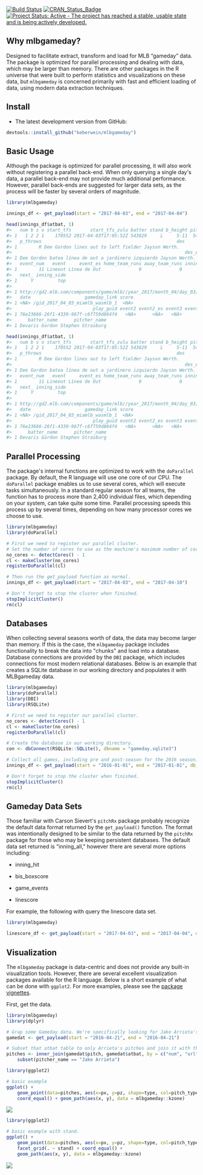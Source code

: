 <!-- README.md is generated from README.Rmd. Please edit that file -->
[![Build Status](https://travis-ci.org/keberwein/mlbgameday.png?branch=master)](https://travis-ci.org/keberwein/mlbgameday) [![CRAN\_Status\_Badge](http://www.r-pkg.org/badges/version/mlbgameday)](http://www.r-pkg.org/badges/version/mlbgameday) [![Project Status: Active - The project has reached a stable, usable state and is being actively developed.](http://www.repostatus.org/badges/latest/active.svg)](http://www.repostatus.org/#active)

Why mlbgameday?
---------------

Designed to facilitate extract, transform and load for MLB “gameday” data. The package is optimized for parallel processing and dealing with data, which may be larger than memory. There are other packages in the R universe that were built to perform statistics and visualizations on these data, but `mlbgameday` is concerned primarily with fast and efficient loading of data, using modern data extraction techniques.

Install
-------

-   The latest development version from GitHub:

``` r
devtools::install_github("keberwein/mlbgameday")
```

Basic Usage
-----------

Although the package is optimized for parallel processing, it will also work without registering a parallel back-end. When only querying a single day's data, a parallel back-end may not provide much additional performance. However, parallel back-ends are suggested for larger data sets, as the process will be faster by several orders of magnitude.

``` r
library(mlbgameday)

innings_df <- get_payload(start = "2017-04-03", end = "2017-04-04")

head(innings_df$atbat, 1)
#>   num b s o start_tfs       start_tfs_zulu batter stand b_height pitcher
#> 1   1 2 2 1    170552 2017-04-03T17:05:52Z 543829     L     5-11  544931
#>   p_throws                                                  des
#> 1        R Dee Gordon lines out to left fielder Jayson Werth.  
#>                                                                des_es
#> 1 Dee Gordon batea línea de out a jardinero izquierdo Jayson Werth.  
#>   event_num   event     event_es home_team_runs away_team_runs inning
#> 1        11 Lineout Línea de Out              0              0      1
#>   next_ inning_side
#> 1     Y         top
#>                                                                                                                      url
#> 1 http://gd2.mlb.com/components/game/mlb//year_2017/month_04/day_03/gid_2017_04_03_miamlb_wasmlb_1/inning/inning_all.xml
#>   date                    gameday_link score
#> 1 <NA> /gid_2017_04_03_miamlb_wasmlb_1  <NA>
#>                              play_guid event2 event2_es event3 event3_es
#> 1 76e23666-26f1-4339-967f-c6f759d864f4   <NA>      <NA>   <NA>      <NA>
#>      batter_name      pitcher_name
#> 1 Devaris Gordon Stephen Strasburg
```

``` r
head(innings_df$atbat, 1)
#>   num b s o start_tfs       start_tfs_zulu batter stand b_height pitcher
#> 1   1 2 2 1    170552 2017-04-03T17:05:52Z 543829     L     5-11  544931
#>   p_throws                                                  des
#> 1        R Dee Gordon lines out to left fielder Jayson Werth.  
#>                                                                des_es
#> 1 Dee Gordon batea línea de out a jardinero izquierdo Jayson Werth.  
#>   event_num   event     event_es home_team_runs away_team_runs inning
#> 1        11 Lineout Línea de Out              0              0      1
#>   next_ inning_side
#> 1     Y         top
#>                                                                                                                      url
#> 1 http://gd2.mlb.com/components/game/mlb//year_2017/month_04/day_03/gid_2017_04_03_miamlb_wasmlb_1/inning/inning_all.xml
#>   date                    gameday_link score
#> 1 <NA> /gid_2017_04_03_miamlb_wasmlb_1  <NA>
#>                              play_guid event2 event2_es event3 event3_es
#> 1 76e23666-26f1-4339-967f-c6f759d864f4   <NA>      <NA>   <NA>      <NA>
#>      batter_name      pitcher_name
#> 1 Devaris Gordon Stephen Strasburg
```

Parallel Processing
-------------------

The package's internal functions are optimized to work with the `doParallel` package. By default, the R language will use one core of our CPU. The `doParallel` package enables us to use several cores, which will execute tasks simultaneously. In a standard regular season for all teams, the function has to process more than 2,400 individual files, which depending on your system, can take quite some time. Parallel processing speeds this process up by several times, depending on how many processor cores we choose to use.

``` r
library(mlbgameday)
library(doParallel)

# First we need to register our parallel cluster.
# Set the number of cores to use as the machine's maximum number of cores minus 1 for background processes.
no_cores <- detectCores() - 1
cl <- makeCluster(no_cores)  
registerDoParallel(cl)

# Then run the get_payload function as normal.
innings_df <- get_payload(start = "2017-04-03", end = "2017-04-10")

# Don't forget to stop the cluster when finished.
stopImplicitCluster()
rm(cl)
```

Databases
---------

When collecting several seasons worth of data, the data may become larger than memory. If this is the case, the `mlbgameday` package includes functionality to break the data into "chunks" and load into a database. Database connections are provided by the `DBI` package, which includes connections for most modern relational databases. Below is an example that creates a SQLite database in our working directory and populates it with MLBgameday data.

``` r
library(mlbgameday)
library(doParallel)
library(DBI)
library(RSQLite)

# First we need to register our parallel cluster.
no_cores <- detectCores() - 1
cl <- makeCluster(no_cores)  
registerDoParallel(cl)

# Create the database in our working directory.
con <- dbConnect(RSQLite::SQLite(), dbname = "gameday.sqlite3")

# Collect all games, including pre and post-season for the 2016 season.
innings_df <- get_payload(start = "2016-01-01", end = "2017-01-01", db_con = con)

# Don't forget to stop the cluster when finished.
stopImplicitCluster()
rm(cl)
```

Gameday Data Sets
-----------------

Those familiar with Carson Sievert's `pitchRx` package probably recognize the default data format returned by the `get_payload()` function. The format was intentionally designed to be similar to the data returned by the `pitchRx` package for those who may be keeping persistent databases. The default data set returned is "inning\_all," however there are several more options including:

-   inning\_hit

-   bis\_boxscore

-   game\_events

-   linescore

For example, the following with query the linescore data set.

``` r
library(mlbgameday)

linescore_df <- get_payload(start = "2017-04-03", end = "2017-04-04", dataset = "linescore")
```

Visualization
-------------

The `mlbgameday` package is data-centric and does not provide any built-in visualization tools. However, there are several excellent visualization packages available for the R language. Below is a short example of what can be done with `ggplot2`. For more examples, please see the [package vignettes](https://github.com/keberwein/mlbgameday/tree/master/vignettes).

First, get the data.

``` r
library(mlbgameday)
library(dplyr)

# Grap some Gameday data. We're specifically looking for Jake Arrieta's no-hitter.
gamedat <- get_payload(start = "2016-04-21", end = "2016-04-21")

# Subset that atbat table to only Arrieta's pitches and join it with the pitch table.
pitches <- inner_join(gamedat$pitch, gamedat$atbat, by = c("num", "url")) %>%
    subset(pitcher_name == "Jake Arrieta")
```

``` r
library(ggplot2)

# basic example
ggplot() +
    geom_point(data=pitches, aes(x=px, y=pz, shape=type, col=pitch_type)) +
    coord_equal() + geom_path(aes(x, y), data = mlbgameday::kzone)
```

![](https://github.com/keberwein/keberwein.github.io/blob/master/images/mlbgameday/gamedaysingle.png?raw=true)

``` r
library(ggplot2)

# basic example with stand.
ggplot() +
    geom_point(data=pitches, aes(x=px, y=pz, shape=type, col=pitch_type)) +
    facet_grid(. ~ stand) + coord_equal() +
    geom_path(aes(x, y), data = mlbgameday::kzone)
```

![](https://github.com/keberwein/keberwein.github.io/blob/master/images/mlbgameday/gamedaystand.png?raw=true)
